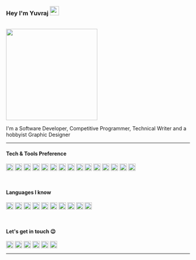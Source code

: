 ### Hey I'm Yuvraj <img src="https://camo.githubusercontent.com/e8e7b06ecf583bc040eb60e44eb5b8e0ecc5421320a92929ce21522dbc34c891/68747470733a2f2f6d656469612e67697068792e636f6d2f6d656469612f6876524a434c467a6361737252346961377a2f67697068792e676966" height="25">
<br>
<img src="https://media4.giphy.com/media/Mqzn3I4SzHoPK/giphy.gif?cid=ecf05e47ixx8rcyy3jkkm6sxba4bj6qww3r74tfm1g1tq4rp&rid=giphy.gif&ct=g" height="250" align="center" >
<br>

I'm a Software Developer, Competitive Programmer, Technical Writer and a hobbyist Graphic Designer

---

#### Tech & Tools Preference
<img src="https://img.shields.io/badge/Flutter-%2302569B.svg?style=for-the-badge&logo=Flutter&logoColor=white" height="20" align="center" > <img src="https://img.shields.io/badge/react-%2320232a.svg?style=for-the-badge&logo=react&logoColor=%2361DAFB" height="20" align="center"> <img src="https://img.shields.io/badge/kotlin-%230095D5.svg?style=for-the-badge&logo=kotlin&logoColor=white" height="20" align="center"> <img src="https://img.shields.io/badge/Android-3DDC84?style=for-the-badge&logo=android&logoColor=white" height="20" align="center" > <img src="https://img.shields.io/badge/firebase-%23039BE5.svg?style=for-the-badge&logo=firebase" height="20" align="center" > <img src="https://img.shields.io/badge/Next-black?style=for-the-badge&logo=next.js&logoColor=white" height="20" align="center"> <img src="https://img.shields.io/badge/figma-%23F24E1E.svg?style=for-the-badge&logo=figma&logoColor=white" height="20" align="center" > <img src="https://img.shields.io/badge/Android%20Studio-3DDC84.svg?style=for-the-badge&logo=android-studio&logoColor=white" height="20" align="center" > <img src="https://img.shields.io/badge/VisualStudioCode-0078d7.svg?style=for-the-badge&logo=visual-studio-code&logoColor=white" height="20" align="center" > <img src="https://img.shields.io/badge/git-%23F05033.svg?style=for-the-badge&logo=git&logoColor=white" height="20" align="center" > <img src="https://img.shields.io/badge/github-%23121011.svg?style=for-the-badge&logo=github&logoColor=white" height="20" align="center" > <img src="https://img.shields.io/badge/Postman-FF6C37?style=for-the-badge&logo=postman&logoColor=white" height="20" align="center" > <img src="https://img.shields.io/badge/Linux-FCC624?style=for-the-badge&logo=linux&logoColor=black" height="20" align="center" > <img src="https://img.shields.io/badge/Node.js-339933?style=for-the-badge&logo=nodedotjs&logoColor=white" height="20" align="center" > <img src="https://img.shields.io/badge/Express.js-000000?style=for-the-badge&logo=express&logoColor=white" height="20" align="center" >

<br>

#### Languages I know

<img src="https://img.shields.io/badge/c-%2300599C.svg?style=for-the-badge&logo=c&logoColor=white" height="20" align="center" > <img src="https://img.shields.io/badge/c++-%2300599C.svg?style=for-the-badge&logo=c%2B%2B&logoColor=white" height="20" align="center" > <img src="https://img.shields.io/badge/dart-%230175C2.svg?style=for-the-badge&logo=dart&logoColor=white" height="20" align="center" > <img src="https://img.shields.io/badge/HTML5-E34F26?style=for-the-badge&logo=html5&logoColor=white" height="20" align="center" > <img src="https://img.shields.io/badge/CSS3-1572B6?style=for-the-badge&logo=css3&logoColor=white" height="20" align="center" > <img src="https://img.shields.io/badge/JavaScript-323330?style=for-the-badge&logo=javascript&logoColor=F7DF1E" height="20" align="center" > <img src="https://img.shields.io/badge/typescript-%23007ACC.svg?style=for-the-badge&logo=typescript&logoColor=white" height="20" align="center" > <img src="https://img.shields.io/badge/kotlin-%230095D5.svg?style=for-the-badge&logo=kotlin&logoColor=white" height="20" align="center"> <img src="https://img.shields.io/badge/java-%23ED8B00.svg?style=for-the-badge&logo=java&logoColor=white" height="20" align="center" > <img src="https://img.shields.io/badge/python-3670A0?style=for-the-badge&logo=python&logoColor=ffdd54" height="20" align="center" >

<br>

#### Let's get in touch :wink:
[<img src="https://img.shields.io/static/v1?label=&message=Portfolio&style=flat-square&color=brightgreen&logo=flickr" height="20" align="center">](https://curiousyuvi.github.io/) [<img src="https://img.shields.io/badge/Gmail-D14836?style=for-the-badge&logo=gmail&logoColor=white" height="20" align="center" >](https://mail.google.com/mail/?view=cm&fs=1&to=ysgaur9919@gmail.com) [<img src="https://img.shields.io/badge/linkedin-%230077B5.svg?style=for-the-badge&logo=linkedin&logoColor=white" height="20" align="center" >](https://www.linkedin.com/in/yuvraj-singh-b85ab71b9/) [<img src="https://img.shields.io/badge/Facebook-%231877F2.svg?style=for-the-badge&logo=Facebook&logoColor=white" height="20" align="center" >](https://www.facebook.com/profile.php?id=100067497900821) [<img src="https://img.shields.io/badge/curiousyuvi-%23E4405F.svg?style=for-the-badge&logo=Instagram&logoColor=white" height="20" align="center" >](https://www.instagram.com/curiousyuvi/) [<img src="https://img.shields.io/badge/curiousyuvi007-%231DA1F2.svg?style=for-the-badge&logo=Twitter&logoColor=white" height="20" align="center" >](https://twitter.com/curiousyuvi007)

---


